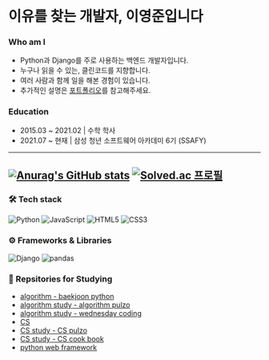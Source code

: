 # 이유를 찾는 개발자, 이영준입니다 

### Who am I
- Python과 Django를 주로 사용하는 백엔드 개발자입니다.
- 누구나 읽을 수 있는, 클린코드를 지향합니다.
- 여러 사람과 함께 일을 해본 경험이 있습니다.
- 추가적인 설명은 [포트폴리오](https://mintropy.notion.site/cf520b404c224f3999b4c846522aab73)를 참고해주세요.

### Education
- 2015.03 ~ 2021.02 | 수학 학사
- 2021.07 ~ 현재 | 삼성 청년 소프트웨어 아카데미 6기 (SSAFY)

----
[![Anurag's GitHub stats](https://github-readme-stats.vercel.app/api?username=mintropy)](https://github.com/anuraghazra/github-readme-stats)
[![Solved.ac 프로필](http://mazassumnida.wtf/api/v2/generate_badge?boj=jun2korea)](https://solved.ac/jun2korea)
----
### 🛠 Tech stack

![Python](https://img.shields.io/badge/Python-3776AB.svg?&style=for-the-badge&logo=Python&logoColor=white)
![JavaScript](https://img.shields.io/badge/JavaScript-F7DF1E.svg?&style=for-the-badge&logo=JavaScript&logoColor=white)
![HTML5](https://img.shields.io/badge/HTML5-E34F26.svg?&style=for-the-badge&logo=HTML5&logoColor=white)
![CSS3](https://img.shields.io/badge/CSS3-1572B6.svg?&style=for-the-badge&logo=CSS3&logoColor=white)

### ⚙ Frameworks & Libraries
![Django](https://img.shields.io/badge/Django-092E20.svg?&style=for-the-badge&logo=Django&logoColor=white)
![pandas](https://img.shields.io/badge/pandas-150458.svg?&style=for-the-badge&logo=pandas&logoColor=white)

### 📕 Repsitories for Studying
- [algorithm - baekjoon python](https://github.com/mintropy/baekjoon_py)
- [algorithm study - algorithm pulzo](https://github.com/mintropy/algorithm_pulzo)
- [algorithm study - wednesday coding](https://github.com/myejin/ALGO_STUDY_123)
- [CS](https://github.com/mintropy/CS)
- [CS study - CS pulzo](https://github.com/minicks/cs_pulzo)
- [CS study - CS cook book](https://github.com/CS-yorisa/CS-COOK-BOOK)
- [python web framework](https://github.com/mintropy/Python-web-framework)
